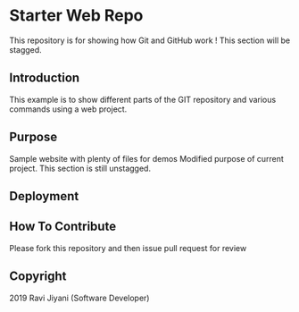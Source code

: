 # Starter Web Repo

This repository is for showing how Git and GitHub work !
This section will be stagged.

## Introduction
This example is to show different parts of the GIT repository and various commands using a web project.

## Purpose

Sample website with plenty of files for demos
Modified purpose of current project.
This section is still unstagged.

## Deployment	

## How To Contribute

Please fork this repository and then issue pull request for review

## Copyright 

2019 Ravi Jiyani (Software Developer)